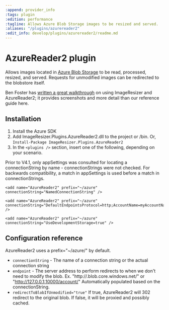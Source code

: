 ```yaml
---
:append: provider_info
:tags: plugin
:edition: performance
:tagline: Allows Azure Blob Storage images to be resized and served.
:aliases: "/plugins/azurereader2"
:edit_info: develop/plugins/azurereader2/readme.md
---
```


# AzureReader2 plugin

Allows images located in [Azure Blob Storage](https://azure.microsoft.com/en-us/documentation/services/storage/) to be read, processed, resized, and served. Requests for unmodified images can be redirected to the blobstore itself.

Ben Foster has [written a great walkthrough](http://benfoster.io/blog/high-performance-image-processing-with-image-resizer-and-azure) on using ImageResizer and AzureReader2; it provides screenshots and more detail than our reference guide here.

## Installation

1. Install the Azure SDK
2. Add ImageResizer.Plugins.AzureReader2.dll to the project or /bin. Or, `Install-Package ImageResizer.Plugins.AzureReader2`
3. In the `<plugins />` section, insert one of the following, depending on your scenario.

Prior to V4.1, only appSettings was consulted for locating a connectionString by name - connectionStrings were not checked. For backwards compatibility, a match in appSettings is used before a match in connectionStrings.

```
<add name="AzureReader2" prefix="~/azure" connectionString="NamedConnectionString" />

<add name="AzureReader2" prefix="~/azure" connectionString="DefaultEndpointsProtocol=http;AccountName=myAccountName;AccountKey=myAccountKey" />

<add name="AzureReader2" prefix="~/azure" connectionString="UseDevelopmentStorage=true" />
```

## Configuration reference

AzureReader2 uses a prefix="~/azure/" by default.

* `connectionString` - The name of a connection string or the actual connection string
* `endpoint` - The server address to perform redirects to when we don't need to modify the blob. Ex. "http://<account>.blob.core.windows.net/" or "http://127.0.0.1:10000/account/" Automatically populated based on the connectionString.
* `redirectToBlobIfUnmodified="true"` If true, AzureReader2 will 302 redirect to the original blob. If false, it will be proxied and possibly cached.